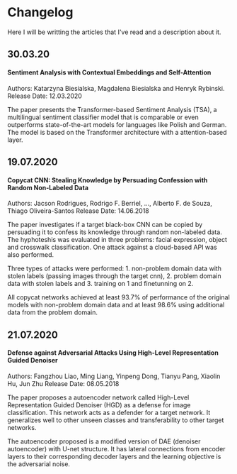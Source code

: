# Changelog

Here I will be writting the articles that I've read and a description about it.

## 30.03.20

#### Sentiment Analysis with Contextual Embeddings and Self-Attention
Authors: Katarzyna Biesialska, Magdalena Biesialska and Henryk Rybinski.  
Release Date: 12.03.2020

The paper presents the Transformer-based Sentiment Analysis (TSA), a multilingual sentiment 
classifier model that is comparable or even outperforms state-of-the-art models for languages like 
Polish and German. The model is based on the Transformer architecture with a attention-based layer.

## 19.07.2020

#### Copycat CNN: Stealing Knowledge by Persuading Confession with Random Non-Labeled Data
Authors: Jacson Rodrigues, Rodrigo F. Berriel, ..., Alberto F. de Souza, Thiago Oliveira-Santos
Release Date: 14.06.2018

The paper investigates if a target black-box CNN can be copied by persuading it to confess its 
knowledge through random non-labeled data. The hyphoteshis was evaluated in three problems: facial 
expression, object and crosswalk classification. One attack against a cloud-based API was also 
performed. 

Three types of attacks were performed: 1. non-problem domain data with stolen labels (passing 
images through the target cnn), 2. problem domain data with stolen labels and 3. training on 1 and 
finetunning on 2.

All copycat networks achieved at least 93.7% of performance of the original models with non-problem 
domain data and at least 98.6% using additional data from the problem domain.

## 21.07.2020

#### Defense against Adversarial Attacks Using High-Level Representation Guided Denoiser
Authors: Fangzhou Liao, Ming Liang, Yinpeng Dong, Tianyu Pang, Xiaolin Hu, Jun Zhu
Release Date: 08.05.2018

The paper proposes a autoencoder network called High-Level Representation Guided Denoiser (HGD) as 
a defense for image classification. This network acts as a defender for a target network. It 
generalizes well to other unseen classes and transferability to other target networks.

The autoencoder proposed is a modified version of DAE (denoiser autoencoder) with U-net structure. 
It has lateral connections from encoder layers to their corresponding decoder layers and the 
learning objective is the adversarial noise.